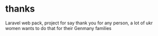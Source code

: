 # thanks
Laravel web pack, project for say thank you for any person, a lot of ukr women wants to do that for their Genmany families 
